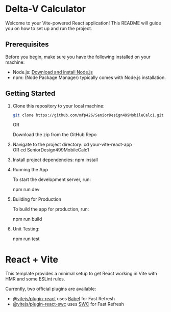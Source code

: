 # Delta-V Calculator

Welcome to your Vite-powered React application! This README will guide you on how to set up and run the project.

## Prerequisites

Before you begin, make sure you have the following installed on your machine:

- Node.js: [Download and install Node.js](https://nodejs.org/)
- npm: (Node Package Manager) typically comes with Node.js installation.

## Getting Started

1. Clone this repository to your local machine:

   ```bash
   git clone https://github.com/mfp426/SeniorDesign499MobileCalc1.git
   ```

    OR 

    Download the zip from the GitHub Repo

2. Navigate to the project directory:
    cd your-vite-react-app    
    OR
    cd SeniorDesign499MobileCalc1

3. Install project dependencies:
    npm install

4. Running the App

    To start the development server, run:

    npm run dev

5. Building for Production

   To build the app for production, run:

   npm run build

6. Unit Testing:

   npm run test













# React + Vite

This template provides a minimal setup to get React working in Vite with HMR and some ESLint rules.

Currently, two official plugins are available:

- [@vitejs/plugin-react](https://github.com/vitejs/vite-plugin-react/blob/main/packages/plugin-react/README.md) uses [Babel](https://babeljs.io/) for Fast Refresh
- [@vitejs/plugin-react-swc](https://github.com/vitejs/vite-plugin-react-swc) uses [SWC](https://swc.rs/) for Fast Refresh
